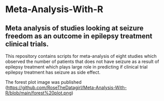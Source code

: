 # Meta-Analysis-With-R

## Meta analysis of studies looking at seizure freedom as an outcome in epilepsy treatment clinical trials.

This repository contains scripts for meta-analysis of eight studies which observed the number of patients that does not have seizure as a result of epilepsy treatment which plays large role in predicting if clinical trial epilepsy treatment has seizure as side effect.

The forest plot image was published (https://github.com/RoseTheDatagirl/Meta-Analysis-With-R/blob/main/forest%20plot.png)
